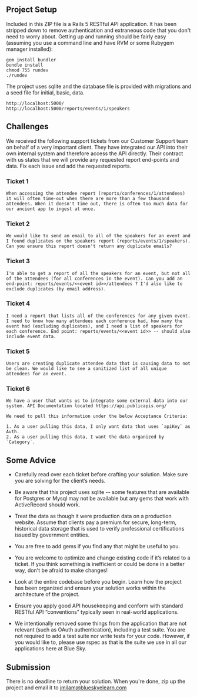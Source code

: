 ## Project Setup

Included in this ZIP file is a Rails 5 RESTful API application. It has been stripped down to remove authentication and extraneous code that you don't need to worry about. Getting up and running should be fairly easy (assuming you use a command line and have RVM or some Rubygem manager installed):

```
gem install bundler
bundle install
chmod 755 rundev
./rundev
```

The project uses sqlite and the database file is provided with migrations and a seed file for initial, basic, data.

```
http://localhost:5000/
http://localhost:5000/reports/events/1/speakers
```

## Challenges

We received the following support tickets from our Customer Support team on behalf of a very important client. They have integrated our API into their own internal system and therefore access the API directly. Their contract with us states that we will provide any requested report end-points and data. Fix each issue and add the requested reports.

### Ticket 1

```
When accessing the attendee report (reports/conferences/1/attendees) it will often time-out when there are more than a few thousand attendees. When it doesn't time out, there is often too much data for our ancient app to ingest at once.
```

### Ticket 2

```
We would like to send an email to all of the speakers for an event and I found duplicates on the speakers report (reports/events/1/speakers). Can you ensure this report doesn't return any duplicate emails?
```

### Ticket 3

```
I'm able to get a report of all the speakers for an event, but not all of the attendees (for all conferences in the event). Can you add an end-point: reports/events/<<event id>>/attendees ? I'd also like to exclude duplicates (by email address).
```

### Ticket 4

```
I need a report that lists all of the conferences for any given event. I need to know how many attendees each conference had, how many the event had (excluding duplicates), and I need a list of speakers for each conference. End point: reports/events/<<event id>> -- should also include event data.
```

### Ticket 5

```
Users are creating duplicate attendee data that is causing data to not be clean. We would like to see a sanitized list of all unique attendees for an event.
```

### Ticket 6

```
We have a user that wants us to integrate some external data into our system. API Documentation located https://api.publicapis.org/

We need to pull this information under the below Acceptance Criteria:

1. As a user pulling this data, I only want data that uses `apiKey` as Auth.
2. As a user pulling this data, I want the data organized by `Category`.
```

## Some Advice

  - Carefully read over each ticket before crafting your solution. Make sure you are solving for the client’s needs.

  - Be aware that this project uses sqlite -- some features that are available for Postgres or Mysql may not be available but any gems that work with ActiveRecord should work.

  - Treat the data as though it were production data on a production website. Assume that clients pay a premium for secure, long-term, historical data storage that is used to verify professional certifications issued by government entities.

  - You are free to add gems if you find any that might be useful to you.

  - You are welcome to optimize and change existing code if it’s related to a ticket. If you think something is inefficient or could be done in a better way, don't be afraid to make changes!

  - Look at the entire codebase before you begin. Learn how the project has been organized and ensure your solution works within the architecture of the project.

  - Ensure you apply good API housekeeping and conform with standard RESTful API “conventions” typically seen in real-world applications.

  - We intentionally removed some things from the application that are not relevant (such as OAuth authentication), including a test suite. You are not required to add a test suite nor write tests for your code. However, if you would like to, please use rspec as that is the suite we use in all our applications here at Blue Sky.

## Submission

There is no deadline to return your solution. When you're done, zip up the project and email it to jmilam@blueskyelearn.com
